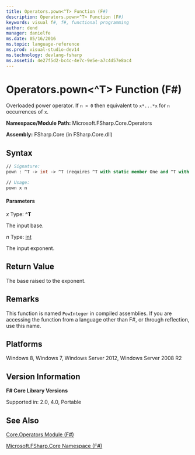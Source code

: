 ```yaml
---
title: Operators.pown<^T> Function (F#)
description: Operators.pown<^T> Function (F#)
keywords: visual f#, f#, functional programming
author: dend
manager: danielfe
ms.date: 05/16/2016
ms.topic: language-reference
ms.prod: visual-studio-dev14
ms.technology: devlang-fsharp
ms.assetid: 4e27f5d2-bc4c-4e7c-9e5e-a7c4d57e8ac4
---
```


# Operators.pown<^T> Function (F#)

Overloaded power operator. If `n > 0` then equivalent to `x*...*x` for `n` occurrences of `x`.

**Namespace/Module Path:** Microsoft.FSharp.Core.Operators

**Assembly:** FSharp.Core (in FSharp.Core.dll)


## Syntax

```fsharp
// Signature:
pown : ^T -> int -> ^T (requires ^T with static member One and ^T with static member op_Multiply and ^T with static member (/))

// Usage:
pown x n
```

#### Parameters
*x*
Type: **^T**


The input base.


*n*
Type: [int](https://msdn.microsoft.com/library/025d5455-3622-4ea5-9573-3ecbd4ee1375)


The input exponent.

## Return Value

The base raised to the exponent.

## Remarks
This function is named `PowInteger` in compiled assemblies. If you are accessing the function from a language other than F#, or through reflection, use this name.

## Platforms
Windows 8, Windows 7, Windows Server 2012, Windows Server 2008 R2

## Version Information
**F# Core Library Versions**

Supported in: 2.0, 4.0, Portable

## See Also
[Core.Operators Module &#40;F&#35;&#41;](Core.Operators-Module-%5BFSharp%5D.md)

[Microsoft.FSharp.Core Namespace &#40;F&#35;&#41;](Microsoft.FSharp.Core-Namespace-%5BFSharp%5D.md)
